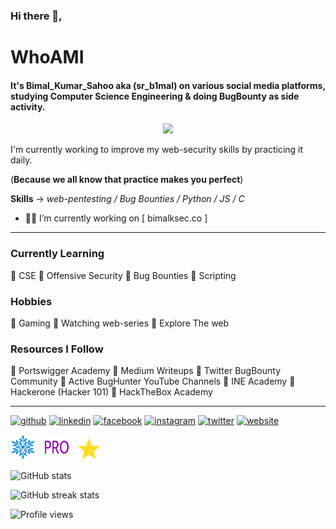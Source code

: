### Hi there 👋, 

# WhoAMI
#### It's Bimal_Kumar_Sahoo aka (sr_b1mal) on various social media platforms, studying Computer Science Engineering & doing BugBounty as side activity.

<div id="header" align="center">
  <img src="https://media.giphy.com/media/M9gbBd9nbDrOTu1Mqx/giphy.gif" width="200"/>
</div>

I'm currently working to improve my web-security skills by practicing it daily.

(**Because we all know that practice makes you perfect**)

**Skills** → *web-pentesting / Bug Bounties / Python / JS / C*

- 👩‍💻 I’m currently working on [ bimalksec.co ] 
___________________________________________________________________________________________________________________________________________________________________________

### Currently Learning 

🔰 CSE
🔰 Offensive Security 
🔰 Bug Bounties
🔰 Scripting 

### Hobbies

🔰 Gaming 
🔰 Watching web-series
🔰 Explore The web

### Resources I Follow

🔰 Portswigger Academy
🔰 Medium Writeups
🔰 Twitter BugBounty Community
🔰 Active BugHunter YouTube Channels
🔰 INE Academy
🔰 Hackerone (Hacker 101)
🔰 HackTheBox Academy
____________________________________________________________________________________________________________________________________________________________________________

[<img src='https://cdn.jsdelivr.net/npm/simple-icons@3.0.1/icons/github.svg' alt='github' height='20'>](https://github.com/srb1mal)  [<img src='https://cdn.jsdelivr.net/npm/simple-icons@3.0.1/icons/linkedin.svg' alt='linkedin' height='20'>](https://www.linkedin.com/in/bimal-kumar-sahoo-432296209//)  [<img src='https://cdn.jsdelivr.net/npm/simple-icons@3.0.1/icons/facebook.svg' alt='facebook' height='20'>](https://www.facebook.com/bimal.sahoo.1401)  [<img src='https://cdn.jsdelivr.net/npm/simple-icons@3.0.1/icons/instagram.svg' alt='instagram' height='20'>](https://www.instagram.com/sr_b1mal/)  [<img src='https://cdn.jsdelivr.net/npm/simple-icons@3.0.1/icons/twitter.svg' alt='twitter' height='20'>](https://twitter.com/sr_b1mal)  [<img src='https://cdn.jsdelivr.net/npm/simple-icons@3.0.1/icons/icloud.svg' alt='website' height='20'>](bimalksec.co)  

<a href='https://archiveprogram.github.com/'><img src='https://raw.githubusercontent.com/acervenky/animated-github-badges/master/assets/acbadge.gif' width='40' height='40'></a> <a href='https://github.com/pricing'><img src='https://raw.githubusercontent.com/acervenky/animated-github-badges/master/assets/pro.gif' width='40' height='40'></a> <a href='https://stars.github.com/'><img src='https://raw.githubusercontent.com/acervenky/animated-github-badges/master/assets/starbadge.gif' width='35' height='35'></a> 

![GitHub stats](https://github-readme-stats.vercel.app/api?username=srb1mal&show_icons=true)  

![GitHub streak stats](https://github-readme-streak-stats.herokuapp.com/?user=srb1mal)  

![Profile views](https://gpvc.arturio.dev/srb1mal)  
